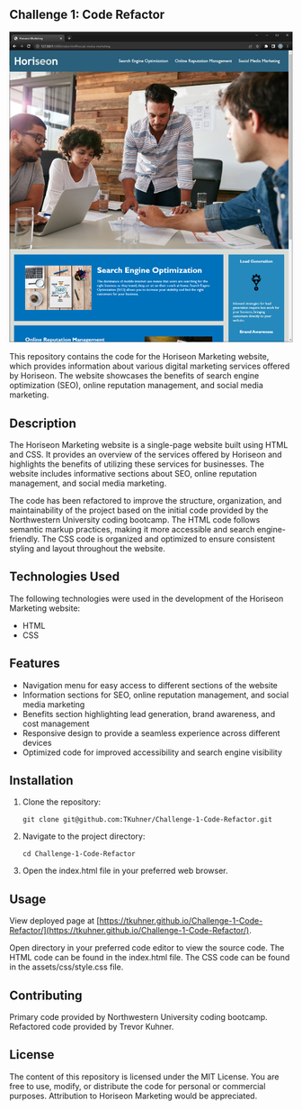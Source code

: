 ## Challenge 1: Code Refactor

![Deployed Page Screenshot](image.png)

This repository contains the code for the Horiseon Marketing website, which provides information about various digital marketing services offered by Horiseon. The website showcases the benefits of search engine optimization (SEO), online reputation management, and social media marketing.

## Description

The Horiseon Marketing website is a single-page website built using HTML and CSS. It provides an overview of the services offered by Horiseon and highlights the benefits of utilizing these services for businesses. The website includes informative sections about SEO, online reputation management, and social media marketing.

The code has been refactored to improve the structure, organization, and maintainability of the project based on the initial code provided by the Northwestern University coding bootcamp. The HTML code follows semantic markup practices, making it more accessible and search engine-friendly. The CSS code is organized and optimized to ensure consistent styling and layout throughout the website.

## Technologies Used

The following technologies were used in the development of the Horiseon Marketing website:

- HTML
- CSS

## Features

- Navigation menu for easy access to different sections of the website
- Information sections for SEO, online reputation management, and social media marketing
- Benefits section highlighting lead generation, brand awareness, and cost management
- Responsive design to provide a seamless experience across different devices
- Optimized code for improved accessibility and search engine visibility

## Installation

1. Clone the repository:

    ```
    git clone git@github.com:TKuhner/Challenge-1-Code-Refactor.git
    ```

2. Navigate to the project directory:

    ```
    cd Challenge-1-Code-Refactor
    ```

3. Open the index.html file in your preferred web browser.

## Usage

View deployed page at [https://tkuhner.github.io/Challenge-1-Code-Refactor/](https://tkuhner.github.io/Challenge-1-Code-Refactor/).

Open directory in your preferred code editor to view the source code. The HTML code can be found in the index.html file. The CSS code can be found in the assets/css/style.css file.

## Contributing

Primary code provided by Northwestern University coding bootcamp. Refactored code provided by Trevor Kuhner.

## License

The content of this repository is licensed under the MIT License. You are free to use, modify, or distribute the code for personal or commercial purposes. Attribution to Horiseon Marketing would be appreciated.
